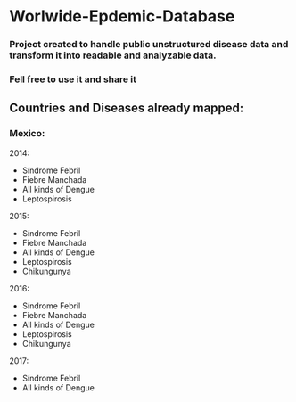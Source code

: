# Worlwide-Epdemic-Database

### Project created to handle public unstructured disease data and transform it into readable and analyzable data.

### Fell free to use it and share it

## Countries and Diseases already mapped:

### Mexico:

2014:
  - Síndrome Febril
  - Fiebre Manchada
  - All kinds of Dengue
  - Leptospirosis

2015:
  - Síndrome Febril
  - Fiebre Manchada
  - All kinds of Dengue
  - Leptospirosis
  - Chikungunya

2016:
  - Síndrome Febril
  - Fiebre Manchada
  - All kinds of Dengue
  - Leptospirosis
  - Chikungunya

2017:
  - Síndrome Febril
  - All kinds of Dengue



